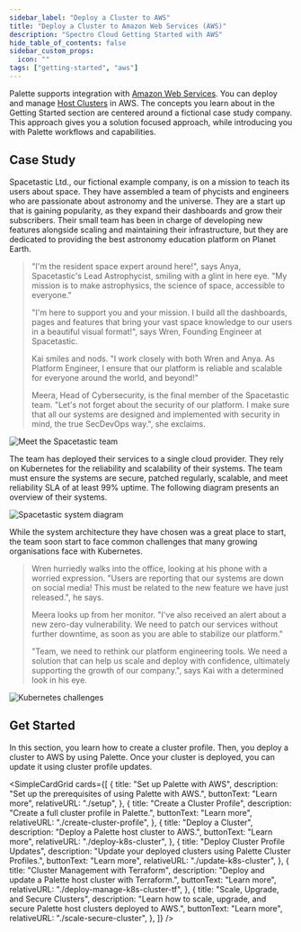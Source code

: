 ```yaml
---
sidebar_label: "Deploy a Cluster to AWS"
title: "Deploy a Cluster to Amazon Web Services (AWS)"
description: "Spectro Cloud Getting Started with AWS"
hide_table_of_contents: false
sidebar_custom_props:
  icon: ""
tags: ["getting-started", "aws"]
---
```


Palette supports integration with [Amazon Web Services](https://aws.amazon.com). You can deploy and manage
[Host Clusters](../../glossary-all.md#host-cluster) in AWS. The concepts you learn about in the Getting Started section
are centered around a fictional case study company. This approach gives you a solution focused approach, while
introducing you with Palette workflows and capabilities.

## Case Study

Spacetastic Ltd., our fictional example company, is on a mission to teach its users about space. They have assembled a
team of phycists and engineers who are passionate about astronomy and the universe. They are a start up that is gaining
popularity, as they expand their dashboards and grow their subscribers. Their small team has been in charge of
developing new features alongside scaling and maintaining their infrastructure, but they are dedicated to providing the
best astronomy education platform on Planet Earth.

> "I'm the resident space expert around here!", says Anya, Spacetastic's Lead Astrophycist, smiling with a glint in here
> eye. "My mission is to make astrophysics, the science of space, accessible to everyone."
>
> "I'm here to support you and your mission. I build all the dashboards, pages and features that bring your vast space
> knowledge to our users in a beautiful visual format!", says Wren, Founding Engineer at Spacetastic.
>
> Kai smiles and nods. "I work closely with both Wren and Anya. As Platform Engineer, I ensure that our platform is
> reliable and scalable for everyone around the world, and beyond!"
>
> Meera, Head of Cybersecurity, is the final member of the Spacetastic team. "Let's not forget about the security of our
> platform. I make sure that all our systems are designed and implemented with security in mind, the true SecDevOps
> way.", she exclaims.

![Meet the Spacetastic team](/getting-started/getting-started_landing_meet-the-team.webp)

The team has deployed their services to a single cloud provider. They rely on Kubernetes for the reliability and
scalability of their systems. The team must ensure the systems are secure, patched regularly, scalable, and meet
reliability SLA of at least 99% uptime. The following diagram presents an overview of their systems.

![Spacetastic system diagram](/getting-started/getting-started_landing_spacetastic-systems.webp)

While the system architecture they have chosen was a great place to start, the team soon start to face common challenges
that many growing organisations face with Kubernetes.

> Wren hurriedly walks into the office, looking at his phone with a worried expression. "Users are reporting that our
> systems are down on social media! This must be related to the new feature we have just released.", he says.
>
> Meera looks up from her monitor. "I've also received an alert about a new zero-day vulnerability. We need to patch our
> services without further downtime, as soon as you are able to stabilize our platform."
>
> "Team, we need to rethink our platform engineering tools. We need a solution that can help us scale and deploy with
> confidence, ultimately supporting the growth of our company.", says Kai with a determined look in his eye.

![Kubernetes challenges](/getting-started/getting-started_landing_kubernetes-challenges.webp)

## Get Started

In this section, you learn how to create a cluster profile. Then, you deploy a cluster to AWS by using Palette. Once
your cluster is deployed, you can update it using cluster profile updates.

<SimpleCardGrid
  cards={[
    {
      title: "Set up Palette with AWS",
      description: "Set up the prerequisites of using Palette with AWS.",
      buttonText: "Learn more",
      relativeURL: "./setup",
    },
    {
      title: "Create a Cluster Profile",
      description: "Create a full cluster profile in Palette.",
      buttonText: "Learn more",
      relativeURL: "./create-cluster-profile",
    },
    {
      title: "Deploy a Cluster",
      description: "Deploy a Palette host cluster to AWS.",
      buttonText: "Learn more",
      relativeURL: "./deploy-k8s-cluster",
    },
    {
      title: "Deploy Cluster Profile Updates",
      description: "Update your deployed clusters using Palette Cluster Profiles.",
      buttonText: "Learn more",
      relativeURL: "./update-k8s-cluster",
    },
    {
      title: "Cluster Management with Terraform",
      description: "Deploy and update a Palette host cluster with Terraform.",
      buttonText: "Learn more",
      relativeURL: "./deploy-manage-k8s-cluster-tf",
    },
    {
      title: "Scale, Upgrade, and Secure Clusters",
      description: "Learn how to scale, upgrade, and secure Palette host clusters deployed to AWS.",
      buttonText: "Learn more",
      relativeURL: "./scale-secure-cluster",
    },
  ]}
/>
